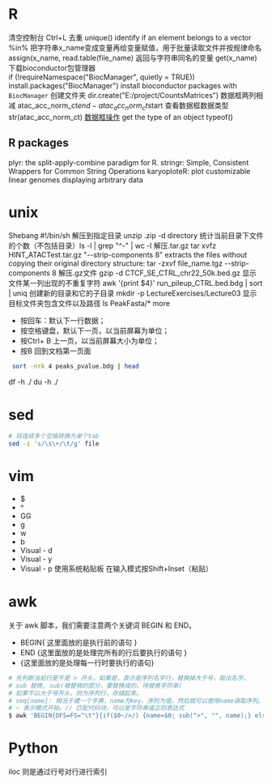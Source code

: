 # R
清空控制台 Ctrl+L
去重 unique()
identify if an element belongs to a vector %in%
把字符串x_name变成变量再给变量赋值，用于批量读取文件并按规律命名  assign(x_name, read.table(file_name)
返回与字符串同名的变量 get(x_name)
下载bioconductor包管理器  
if (!requireNamespace("BiocManager", quietly = TRUE)) install.packages("BiocManager")
install bioconductor packages with `BiocManager` 
创建文件夹 dir.create("E:/project/CountsMatrices")
数据框两列相减 atac_acc_norm_ct$end-atac_acc_norm_ct$start
查看数据框数据类型 str(atac_acc_norm_ct)
[数据框操作](https://www.cnblogs.com/studyzy/p/R_DataFrame_Operation.html)
get the type of an object  typeof() 
## R packages
plyr: the split-apply-combine paradigm for R.
stringr: Simple, Consistent Wrappers for Common String Operations
karyoploteR: plot customizable linear genomes displaying arbitrary data
# unix
Shebang #!/bin/sh
解压到指定目录 unzip .zip -d directory
统计当前目录下文件的个数（不包括目录）ls -l | grep "^-" | wc -l
解压.tar.gz tar xvfz HINT_ATACTest.tar.gz
"--strip-components 8" extracts the files without copying their original directory structure: tar -zxvf file_name.tgz --strip-components 8
解压.gz文件 gzip -d CTCF_SE_CTRL_chr22_50k.bed.gz
显示文件某一列出现的不重复字符 awk '{print $4}' run_pileup_CTRL.bed.bdg | sort | uniq
创建新的目录和它的子目录 mkdir -p LectureExercises/Lecture03
显示目标文件夹包含文件以及路径 ls PeakFasta/*
more 
-   按回车：默认下一行数据；
-   按空格键盘，默认下一页，以当前屏幕为单位；
-   按Ctrl+ B 上一页，以当前屏幕大小为单位；
-   按B 回到文档第一页面
```bash
 sort -nrk 4 peaks_pvalue.bdg | head
```
df -h ./ 
du -h ./
# sed
```bash
# 将连续多个空格转换为单个tab
sed -i 's/\s\+/\t/g' file
```
# vim
-   $
-   ^
-   GG
-   g
-   w
-   b
-   Visual - d
-   Visual - y
-   Visual - p
使用系统粘贴板 在输入模式按Shift+Inset（粘贴）
# awk
关于 awk 脚本，我们需要注意两个关键词 BEGIN 和 END。
-   BEGIN{ 这里面放的是执行前的语句 }
-   END {这里面放的是处理完所有的行后要执行的语句 }
-   {这里面放的是处理每一行时要执行的语句}
```bash
# 先判断当前行是不是 > 开头，如果是，表示是序列名字行，替换掉大于号，取出名字。
# sub 替换, sub(被替换的部分，要替换成的，待替换字符串)
# 如果不以大于号开头，则为序列行，存储起来。
# seq[name]: 相当于建一个字典，name为key，序列为值。然后就可以使用name调取序列。
# ~ 表示模式开始。// 匹配代码块，可以是字符串或正则表达式
$ awk 'BEGIN{OFS=FS="\t"}{if($0~/>/) {name=$0; sub(">", "", name);} else seq[name]=$0;}END{print ">SOX2"; print seq["SOX2"]}' test.fasta
```
# Python
iloc 则是通过行号对行进行索引

<!--stackedit_data:
eyJoaXN0b3J5IjpbLTEyMjk1Mzc2MCw1ODM1OTE0MDQsMTMzNj
g4MTkzNywtMzgzOTk5MDY2LDE1NjM5NjU2MCwtMTYzMTAwODQw
NCwxMjMyMzYxMTgzLDk0MjYzODA3NiwtOTQxNjg5MzU2LC0zNT
M3Njk3MTgsLTE0MDQwNjc4NzQsMjA2MjM0OTg0LDIwMzUyNDYw
MDcsLTM1MDc5OTc3OSwtMTU4MDU1MTQ2OSwtMTgzNDM0NjQ3Ni
wxNTQ2ODAxOTg4LDI0NDk2OTYzOSw4OTA3MjEzNDAsMTAyNDAx
MzI3N119
-->